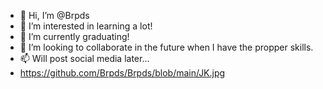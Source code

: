 - 👋 Hi, I’m @Brpds
- 👀 I’m interested in learning a lot!
- 🌱 I’m currently graduating!
- 💞️ I’m looking to collaborate in the future when I have the propper skills.
- 📫 Will post social media later...
- https://github.com/Brpds/Brpds/blob/main/JK.jpg

<!---
Brpds/Brpds is a ✨ special ✨ repository because its `README.md` (this file) appears on your GitHub profile.
You can click the Preview link to take a look at your changes.
--->
